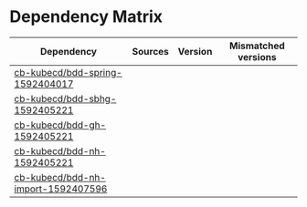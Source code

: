 # Dependency Matrix

Dependency | Sources | Version | Mismatched versions
---------- | ------- | ------- | -------------------
[cb-kubecd/bdd-spring-1592404017](https://github.com/cb-kubecd/bdd-spring-1592404017.git) |  | []() | 
[cb-kubecd/bdd-sbhg-1592405221](https://github.com/cb-kubecd/bdd-sbhg-1592405221.git) |  | []() | 
[cb-kubecd/bdd-gh-1592405221](https://github.com/cb-kubecd/bdd-gh-1592405221.git) |  | []() | 
[cb-kubecd/bdd-nh-1592405221](https://github.com/cb-kubecd/bdd-nh-1592405221.git) |  | []() | 
[cb-kubecd/bdd-nh-import-1592407596](https://github.com/cb-kubecd/bdd-nh-import-1592407596.git) |  | []() | 
